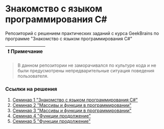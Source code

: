 # Знакомство с языком программирования С#

Репозиторий с решением практических заданий с курса GeekBrains по программе "Знакомство с языком программирования С#"

| :exclamation:  Примечание   |
|-----------------------------------------|
> В данном репозитории не заморачивался по культуре кода и не были предусмотрены непредварительные ситуация поведения пользователя.


### Ссылки на решения

1. [Семинар 1 "Знакомство с языком программирования С#"](https://github.com/AdilBikeev/introduction-with-csharp/tree/master/introduction-with-csharp/1_Seminar)
2. [Семинар 2 "Массивы и функции в программировании"](https://github.com/AdilBikeev/introduction-with-csharp/tree/master/introduction-with-csharp/2_Seminar)
3. [Семинар 3 "Массивы и функции в программировании"](https://github.com/AdilBikeev/introduction-with-csharp/tree/master/introduction-with-csharp/3_Seminar)
4. [Семинар 4 "Функции продолжение"](https://github.com/AdilBikeev/introduction-with-csharp/tree/master/introduction-with-csharp/4_Seminar)
5. [Семинар 5 "Функции продолжение"](https://github.com/AdilBikeev/introduction-with-csharp/tree/master/introduction-with-csharp/5_Seminar)
